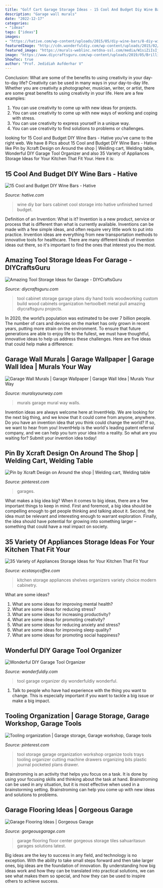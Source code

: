```yaml
---
title: "Golf Cart Garage Storage Ideas - 15 Cool And Budget Diy Wine Bars"
description: "Garage wall murals"
date: "2022-12-17"
categories:
- "ideas"
tags: ["ideas"]
images:
- "https://hative.com/wp-content/uploads/2015/05/diy-wine-bars/8-diy-wine-bars.jpg"
featuredImage: "http://cdn.wonderfuldiy.com/wp-content/uploads/2015/02/Garage-Tool-Organizer-wonderfuldiy.jpg"
featured_image: "https://murals-weblinc.netdna-ssl.com/media/W1siZiIsIjIwMjAvMTAvMDEvMDQvNTAvNDgvNzNhMjg0YTktZjI4NS00YWQzLWFjMzItMmQyNTM2OTQ5MmZhLzIyZjM3NTk4YWQwMWI3OWE5N2I4ODVmMzVhN2RmZWE3LmpwZyJdXQ/22f37598ad01b79a97b885f35a7dfea7.jpg?sha=07c87dd5446644cd"
image: "https://www.diycraftsguru.com/wp-content/uploads/2019/05/Brilliant-Tool-Storage-Ideas-for-Garage-6.jpg"
ShowToc: true
author: "Prof. Jedidiah Aufderhar V"
---
```



Conclusion: What are some of the benefits to using creativity in your day-to-day life?
Creativity can be used in many ways in your day-to-day life. Whether you are creativity a photographer, musician, writer, or artist, there are some great benefits to using creativity in your life. Here are a few examples:
1. You can use creativity to come up with new ideas for projects.
2. You can use creativity to come up with new ways of working and coping with stress.
3. You can use creativity to express yourself in a unique way.
4. You can use creativity to find solutions to problems or challenges.

	

		
looking for 15 Cool and Budget DIY Wine Bars - Hative you've came to the right web. We have 8 Pics about 15 Cool and Budget DIY Wine Bars - Hative like Pin by Xcraft Design on Around the shop | Welding cart, Welding table, Wonderful DIY Garage Tool Organizer and also 35 Variety of Appliances Storage Ideas for Your Kitchen That Fit Your. Here it is:
		
    
## 15 Cool And Budget DIY Wine Bars - Hative

<img loading=lazy src="https://hative.com/wp-content/uploads/2015/05/diy-wine-bars/8-diy-wine-bars.jpg" onerror="this.onerror=null;this.src='https://tse4.mm.bing.net/th?id=OIP.8pflvDPnJg1qknlHHQBfVQHaJ4&amp;pid=15.1';" alt="15 Cool and Budget DIY Wine Bars - Hative">

_Source: hative.com_

>wine diy bar bars cabinet cool storage into hative unfinished turned budget. 

	

Definition of an Invention: What is it?
Invention is a new product, service or process that is different than what is currently available. Inventions can be made with a few simple ideas, and often require very little work to put into practice. Invention ideas are everything from new transportation methods to innovative tools for healthcare. There are many different kinds of invention ideas out there, so it's important to find the ones that interest you the most.

    
## Amazing Tool Storage Ideas For Garage - DIYCraftsGuru

<img loading=lazy src="https://www.diycraftsguru.com/wp-content/uploads/2019/05/Brilliant-Tool-Storage-Ideas-for-Garage-6.jpg" onerror="this.onerror=null;this.src='https://tse4.mm.bing.net/th?id=OIP.VEhUkaWf3jORK-HcmrfdlwHaLL&amp;pid=15.1';" alt="Amazing Tool Storage Ideas for Garage - DIYCraftsGuru">

_Source: diycraftsguru.com_

>tool cabinet storage garage plans diy hand tools woodworking custom build wood cabinets organization hertoolbelt metal pull amazing diycraftsguru projects. 

	

In 2020, the world’s population was estimated to be over 7 billion people. The number of cars and devices on the market has only grown in recent years, putting more strain on the environment. To ensure that future generations are able to enjoy life to the fullest, we must have thoughtful, innovative ideas to help us address these challenges. Here are five ideas that could help make a difference: 

    
## Garage Wall Murals | Garage Wallpaper | Garage Wall Idea | Murals Your Way

<img loading=lazy src="https://murals-weblinc.netdna-ssl.com/media/W1siZiIsIjIwMjAvMTAvMDEvMDQvNTAvNDgvNzNhMjg0YTktZjI4NS00YWQzLWFjMzItMmQyNTM2OTQ5MmZhLzIyZjM3NTk4YWQwMWI3OWE5N2I4ODVmMzVhN2RmZWE3LmpwZyJdXQ/22f37598ad01b79a97b885f35a7dfea7.jpg?sha=07c87dd5446644cd" onerror="this.onerror=null;this.src='https://tse3.mm.bing.net/th?id=OIP.Azw_lYNHj66lzj4xIfUp5gHaEL&amp;pid=15.1';" alt="Garage Wall Murals | Garage Wallpaper | Garage Wall Idea | Murals Your Way">

_Source: muralsyourway.com_

>murals garage mural way walls. 

	

Invention ideas are always welcome here at InventHelp. We are looking for the next big thing, and we know that it could come from anyone, anywhere. Do you have an invention idea that you think could change the world? If so, we want to hear from you! InventHelp is the world's leading patent referral company, and we can help you turn your idea into a reality. So what are you waiting for? Submit your invention idea today!

    
## Pin By Xcraft Design On Around The Shop | Welding Cart, Welding Table

<img loading=lazy src="https://i.pinimg.com/originals/cf/64/14/cf64147445eb5a5e52bbe3211b138f5d.jpg" onerror="this.onerror=null;this.src='https://tse2.mm.bing.net/th?id=OIP.lpxtvevt-0DaJMPaOw4HBQHaNK&amp;pid=15.1';" alt="Pin by Xcraft Design on Around the shop | Welding cart, Welding table">

_Source: pinterest.com_

>garages. 

	

What makes a big idea big?
When it comes to big ideas, there are a few important things to keep in mind. First and foremost, a big idea should be compelling enough to get people thinking and talking about it. Second, the idea must be relevant and interesting enough to warrant exploration. Finally, the idea should have potential for growing into something larger – something that could have a real impact on society.

    
## 35 Variety Of Appliances Storage Ideas For Your Kitchen That Fit Your

<img loading=lazy src="https://i1.wp.com/www.ecstasycoffee.com/wp-content/uploads/2017/05/Magnificent-Modern-Kitchen-Cabinetry-Shelving-Organizers-Added-Pull-Out-Kitchen-Shelves-and-Storage-Design-Photo.jpg?resize=564%2C879" onerror="this.onerror=null;this.src='https://tse1.mm.bing.net/th?id=OIP.K5iUVrOC92T7ZGBcaWxO7QHaLi&amp;pid=15.1';" alt="35 Variety of Appliances Storage Ideas for Your Kitchen That Fit Your">

_Source: ecstasycoffee.com_

>kitchen storage appliances shelves organizers variety choice modern cabinetry. 

	

What are some ideas?
1. What are some ideas for improving mental health? 
2. What are some ideas for reducing stress? 
3. What are some ideas for increasing productivity? 
4. What are some ideas for promoting creativity?
5. What are some ideas for reducing anxiety and stress? 
6. What are some ideas for improving sleep quality?
7. What are some ideas for promoting social happiness?

    
## Wonderful DIY Garage Tool Organizer

<img loading=lazy src="http://cdn.wonderfuldiy.com/wp-content/uploads/2015/02/Garage-Tool-Organizer-wonderfuldiy.jpg" onerror="this.onerror=null;this.src='https://tse1.mm.bing.net/th?id=OIP.n49dqOYRuMbXxq5zEIvHVwHaHL&amp;pid=15.1';" alt="Wonderful DIY Garage Tool Organizer">

_Source: wonderfuldiy.com_

>tool garage organizer diy wonderfuldiy wonderful. 

	

1. Talk to people who have had experience with the thing you want to change. This is especially important if you want to tackle a big issue or make a big impact.

    
## Tooling Organization | Garage Storage, Garage Workshop, Garage Tools

<img loading=lazy src="https://i.pinimg.com/736x/36/f6/f8/36f6f84f01f5163fb361eb55b1fe8c1b--tool-storage-garage-storage.jpg" onerror="this.onerror=null;this.src='https://tse2.mm.bing.net/th?id=OIP.bsHljhdUgqqfdbsnjYsR6AHaFi&amp;pid=15.1';" alt="Tooling organization | Garage storage, Garage workshop, Garage tools">

_Source: pinterest.com_

>tool storage garage organization workshop organize tools trays tooling organizer cutting machine drawers organizing bits plastic journal pocketed plans drawer. 

	

Brainstroming is an activity that helps you focus on a task. It is done by using your focusing skills and thinking about the task at hand. Brainstroming can be used in any situation, but it is most effective when used in a brainstorming setting. Brainstroming can help you come up with new ideas and solutions to problems.

    
## Garage Flooring Ideas | Gorgeous Garage

<img loading=lazy src="https://gorgeousgarage.com/sites/default/files/styles/idea_center_gallery/public/rt-f1-shelby-car-edit_0.jpg?itok=p5fYXq5c" onerror="this.onerror=null;this.src='https://tse3.mm.bing.net/th?id=OIP.MtFQ1ydIFneD0EYr9pow2wHaDg&amp;pid=15.1';" alt="Garage Flooring Ideas | Gorgeous Garage">

_Source: gorgeousgarage.com_

>garage flooring floor center gorgeous storage tiles sahuaritasun garages solutions latest. 

	

Big ideas are the key to success in any field, and technology is no exception. With the ability to take small steps forward and then take larger ones, big ideas are the foundation of innovation. By understanding how big ideas work and how they can be translated into practical solutions, we can see what makes them so special, and how they can be used to inspire others to achieve success.

